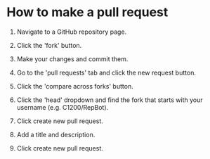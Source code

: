 # How to make a pull request

1. Navigate to a GitHub repository page.

2. Click the 'fork' button.

3. Make your changes and commit them.

4. Go to the 'pull requests' tab and click the new request button.

5. Click the 'compare across forks' button.

6. Click the 'head' dropdown and find the fork that starts with your username (e.g. C1200/RepBot).

7. Click create new pull request.

8. Add a title and description.

9. Click create new pull request.
